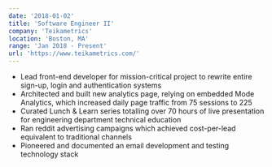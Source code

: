 ```yaml
---
date: '2018-01-02'
title: 'Software Engineer II'
company: 'Teikametrics'
location: 'Boston, MA'
range: 'Jan 2018 - Present'
url: 'https://www.teikametrics.com/'
---
```


- Lead front-end developer for mission-critical project to rewrite entire sign-up, login and authentication systems
- Architected and built new analytics page, relying on embedded Mode Analytics, which increased daily page traffic from 75 sessions to 225
- Curated Lunch & Learn series totalling over 70 hours of live presentation for engineering department technical education
- Ran reddit advertising campaigns which achieved cost-per-lead equivalent to traditional channels
- Pioneered and documented an email development and testing technology stack
